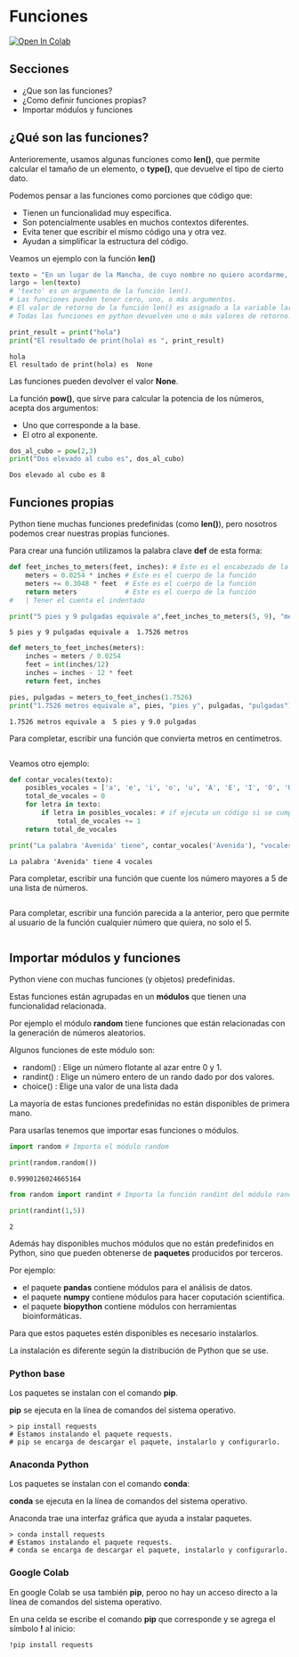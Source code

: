 # Funciones

[![Open In Colab](https://colab.research.google.com/assets/colab-badge.svg)](https://colab.research.google.com/github/Ferorti/escuela2021/blob/main/clases/clase_04_funciones.ipynb)

## Secciones
- ¿Que son las funciones?
- ¿Como definir funciones propias?
- Importar módulos y funciones 


## ¿Qué son las funciones?

Anterioremente, usamos algunas funciones como __len()__, que permite calcular el tamaño de un elemento, o __type()__, que devuelve el tipo de cierto dato.

Podemos pensar a las funciones como porciones que código que:

- Tienen un funcionalidad muy específica.
- Son potencialmente usables en muchos contextos diferentes.
- Evita tener que escribir el mismo código una y otra vez.
- Ayudan a simplificar la estructura del código.



Veamos un ejemplo con la función __len()__


```python
texto = "En un lugar de la Mancha, de cuyo nombre no quiero acordarme, ..."
largo = len(texto)
# 'texto' es un argumento de la función len(). 
# Las funciones pueden tener cero, uno, o más argumentos.
# El valor de retorno de la función len() es asignado a la variable largo.
# Todas las funciones en python devuelven uno o más valores de retorno.
```


```python
print_result = print("hola")
print("El resultado de print(hola) es ", print_result)
```

    hola
    El resultado de print(hola) es  None
    

Las funciones pueden devolver el valor __None__.

La función __pow()__, que sirve para calcular la potencia de los números, acepta dos argumentos:

- Uno que corresponde a la base.
- El otro al exponente.



```python
dos_al_cubo = pow(2,3)
print("Dos elevado al cubo es", dos_al_cubo)
```

    Dos elevado al cubo es 8
    

## Funciones propias

Python tiene muchas funciones predefinidas (como __len()__), pero nosotros podemos crear nuestras propias funciones.

Para crear una función utilizamos la palabra clave __def__ de esta forma:


```python
def feet_inches_to_meters(feet, inches): # Este es el encabezado de la función
    meters = 0.0254 * inches # Este es el cuerpo de la función
    meters += 0.3048 * feet  # Este es el cuerpo de la función
    return meters            # Este es el cuerpo de la función
#   | Tener el cuenta el indentado

print("5 pies y 9 pulgadas equivale a",feet_inches_to_meters(5, 9), "metros")
```

    5 pies y 9 pulgadas equivale a  1.7526 metros
    


```python
def meters_to_feet_inches(meters):
    inches = meters / 0.0254
    feet = int(inches/12)
    inches = inches - 12 * feet
    return feet, inches

pies, pulgadas = meters_to_feet_inches(1.7526)
print("1.7526 metros equivale a", pies, "pies y", pulgadas, "pulgadas")
```

    1.7526 metros equivale a  5 pies y 9.0 pulgadas
    

Para completar, escribir una función que convierta metros en centímetros.


```python

```

Veamos otro ejemplo:


```python
def contar_vocales(texto):
    posibles_vocales = ['a', 'e', 'i', 'o', 'u', 'A', 'E', 'I', 'O', 'U'] # Y las acentuadas...bah, no importa.
    total_de_vocales = 0
    for letra in texto:
        if letra in posibles_vocales: # if ejecuta un código si se cumple cierta condición.
            total_de_vocales += 1
    return total_de_vocales

print("La palabra 'Avenida' tiene", contar_vocales('Avenida'), "vocales")
```

    La palabra 'Avenida' tiene 4 vocales
    

Para completar, escribir una función que cuente los número mayores a 5 de una lista de números.


```python

```

Para completar, escribir una función parecida a la anterior, pero que permite al usuario de la función cualquier número que quiera, no solo el 5.


```python

```

## Importar módulos y funciones

Python viene con muchas funciones (y objetos) predefinidas.

Estas funciones están agrupadas en un __módulos__ que tienen una funcionalidad relacionada.

Por ejemplo el módulo __random__ tiene funciones que están relacionadas con la generación de números aleatorios.

Algunos funciones de este módulo son:

- random() : Elige un número flotante al azar entre 0 y 1.
- randint() : Elige un número entero de un rando dado por dos valores.
- choice() : Elige una valor de una lista dada

La mayoría de estas funciones predefinidas no están disponibles de primera mano.

Para usarlas tenemos que importar esas funciones o módulos.


```python
import random # Importa el módulo random

print(random.random())
```

    0.9990126024665164
    


```python
from random import randint # Importa la función randint del módulo random

print(randint(1,5))
```

    2
    

Además hay disponibles muchos módulos que no están predefinidos en Python, sino que
pueden obtenerse de __paquetes__ producidos por terceros.

Por ejemplo:

- el paquete __pandas__ contiene módulos para el análisis de datos.
- el paquete __numpy__ contiene módulos para hacer coputación scientifica.
- el paquete __biopython__ contiene módulos con herramientas bioinformáticas.


Para que estos paquetes estén disponibles es necesario instalarlos.

La instalación es diferente según la distribución de Python que se use.

### Python base

Los paquetes se instalan con el comando __pip__.

__pip__ se ejecuta en la línea de comandos del sistema operativo.

```{bash}
> pip install requests
# Estamos instalando el paquete requests. 
# pip se encarga de descargar el paquete, instalarlo y configurarlo.
```

### Anaconda Python

Los paquetes se instalan con el comando __conda__:

__conda__ se ejecuta en la línea de comandos del sistema operativo.

Anaconda trae una interfaz gráfica que ayuda a instalar paquetes.

```{bash}
> conda install requests
# Estamos instalando el paquete requests. 
# conda se encarga de descargar el paquete, instalarlo y configurarlo.
```

### Google Colab

En google Colab se usa también __pip__, peroo no hay un acceso directo a la línea de comandos del sistema operativo.

En una celda se escribe el comando __pip__ que corresponde y se agrega el símbolo __!__ al inicio:

```{python}
!pip install requests
```
